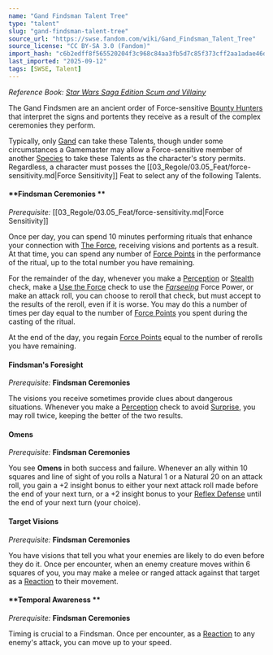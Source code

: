 ```yaml
---
name: "Gand Findsman Talent Tree"
type: "talent"
slug: "gand-findsman-talent-tree"
source_url: "https://swse.fandom.com/wiki/Gand_Findsman_Talent_Tree"
source_license: "CC BY-SA 3.0 (Fandom)"
import_hash: "c6b2edff8f565520204f3c968c84aa3fb5d7c85f373cff2aa1adae46de0f5e81"
last_imported: "2025-09-12"
tags: [SWSE, Talent]
---
```

*Reference Book: [Star Wars Saga Edition Scum and Villainy](https://swse.fandom.com/wiki/Star_Wars_Saga_Edition_Scum_and_Villainy)*

The Gand Findsmen are an ancient order of Force-sensitive [Bounty Hunters](https://swse.fandom.com/wiki/Bounty_Hunter) that interpret the signs and portents they receive as a result of the complex ceremonies they perform.

Typically, only [Gand](https://swse.fandom.com/wiki/Gand) can take these Talents, though under some circumstances a Gamemaster may allow a Force-sensitive member of another [Species](https://swse.fandom.com/wiki/Species) to take these Talents as the character's story permits. Regardless, a character must posses the [[03_Regole/03.05_Feat/force-sensitivity.md|Force Sensitivity]] Feat to select any of the following Talents.

#### **Findsman Ceremonies **
*Prerequisite:* [[03_Regole/03.05_Feat/force-sensitivity.md|Force Sensitivity]]

Once per day, you can spend 10 minutes performing rituals that enhance your connection with [The Force](https://swse.fandom.com/wiki/The_Force), receiving visions and portents as a result. At that time, you can spend any number of [Force Points](https://swse.fandom.com/wiki/Force_Points) in the performance of the ritual, up to the total number you have remaining.

For the remainder of the day, whenever you make a [Perception](https://swse.fandom.com/wiki/Perception) or [Stealth](https://swse.fandom.com/wiki/Stealth) check, make a [Use the Force](https://swse.fandom.com/wiki/Use_the_Force) check to use the *[Farseeing](https://swse.fandom.com/wiki/Farseeing)* Force Power, or make an attack roll, you can choose to reroll that check, but must accept to the results of the reroll, even if it is worse. You may do this a number of times per day equal to the number of [Force Points](https://swse.fandom.com/wiki/Force_Points) you spent during the casting of the ritual.

At the end of the day, you regain [Force Points](https://swse.fandom.com/wiki/Force_Points) equal to the number of rerolls you have remaining.

#### **Findsman's Foresight**
*Prerequisite:* **Findsman Ceremonies**

The visions you receive sometimes provide clues about dangerous situations. Whenever you make a [Perception](https://swse.fandom.com/wiki/Perception) check to avoid [Surprise](https://swse.fandom.com/wiki/Surprise), you may roll twice, keeping the better of the two results.

#### **Omens**
*Prerequisite:* **Findsman Ceremonies**

You see **Omens** in both success and failure. Whenever an ally within 10 squares and line of sight of you rolls a Natural 1 or a Natural 20 on an attack roll, you gain a +2 insight bonus to either your next attack roll made before the end of your next turn, or a +2 insight bonus to your [Reflex Defense](https://swse.fandom.com/wiki/Reflex_Defense) until the end of your next turn (your choice).

#### **Target Visions**
*Prerequisite:* **Findsman Ceremonies**

You have visions that tell you what your enemies are likely to do even before they do it. Once per encounter, when an enemy creature moves within 6 squares of you, you may make a melee or ranged attack against that target as a [Reaction](https://swse.fandom.com/wiki/Reaction) to their movement.

#### **Temporal Awareness **
*Prerequisite:* **Findsman Ceremonies**

Timing is crucial to a Findsman. Once per encounter, as a [Reaction](https://swse.fandom.com/wiki/Reaction) to any enemy's attack, you can move up to your speed.